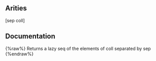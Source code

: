 ## Arities
[sep coll]

## Documentation
{%raw%}
Returns a lazy seq of the elements of coll separated by sep
{%endraw%}
